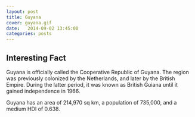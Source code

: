 ```yaml
---
layout: post
title: Guyana
cover: guyana.gif
date:   2014-09-02 13:45:00
categories: posts
---
```


## Interesting Fact

Guyana is officially called the Cooperative Republic of Guyana. The region was previously colonized by the Netherlands, and later by the British Empire. During the latter period, it was known as British Guiana until it gained independence in 1966. 

Guyana has an area of 214,970 sq km, a population of 735,000, and a medium HDI of 0.638. 